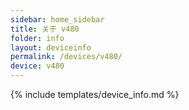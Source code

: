 ```yaml
---
sidebar: home_sidebar
title: 关于 v480
folder: info
layout: deviceinfo
permalink: /devices/v480/
device: v480
---
```

{% include templates/device_info.md %}
